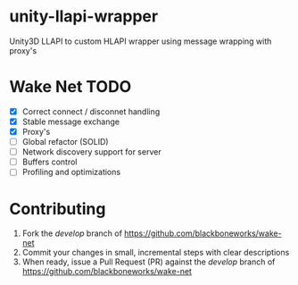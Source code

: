 unity-llapi-wrapper
============
Unity3D LLAPI to custom HLAPI wrapper using message wrapping with proxy's

Wake Net TODO
============
- [X] Correct connect / disconnet handling
- [X] Stable message exchange
- [X] Proxy's
- [ ] Global refactor (SOLID)
- [ ] Network discovery support for server
- [ ] Buffers control
- [ ] Profiling and optimizations

Contributing
============

1. Fork the _develop_ branch of https://github.com/blackboneworks/wake-net
2. Commit your changes in small, incremental steps with clear descriptions
3. When ready, issue a Pull Request (PR) against the _develop_ branch of https://github.com/blackboneworks/wake-net
